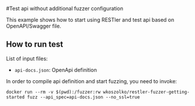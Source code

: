 #Test api without additional fuzzer configuration

This example shows how to start using RESTler and test api based on OpenAPI/Swagger file.

## How to run test

List of input files:
- `api-docs.json`: OpenApi definition 

In order to compile api definition and start fuzzing, you need to invoke:
```shell script
docker run --rm -v $(pwd):/fuzzer:rw wkoszolko/restler-fuzzer-getting-started fuzz --api_spec=api-docs.json --no_ssl=true
```
 